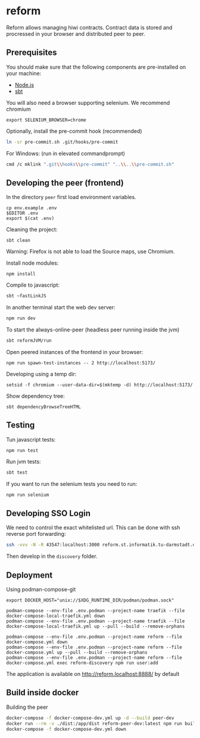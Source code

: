 # reform

Reform allows managing hiwi contracts.
Contract data is stored and procressed in your browser
and distributed peer to peer.

## Prerequisites

You should make sure that the following components are pre-installed on your machine:

 - [Node.js](https://nodejs.org/en/download/)
 - [sbt](https://www.scala-sbt.org/)

You will also need a browser supporting selenium.
We recommend chromium
```
export SELENIUM_BROWSER=chrome 
```

Optionally, install the pre-commit hook (recommended)
```bash
ln -sr pre-commit.sh .git/hooks/pre-commit
```
For Windows: (run in elevated commandprompt)
```bash
cmd /c mklink ".git\\hooks\\pre-commit" "..\\..\\pre-commit.sh"
```

## Developing the peer (frontend)

In the directory `peer` first load environment variables.
```
cp env.example .env
$EDITOR .env
export $(cat .env)
```

Cleaning the project:
```
sbt clean
```

Warning: Firefox is not able to load the Source maps, use Chromium.

Install node modules:
```
npm install
```

Compile to javascript:
```bash
sbt ~fastLinkJS
```

In another terminal start the web dev server: 
```bash
npm run dev
```

To start the always-online-peer (headless peer running inside the jvm)
```bash
sbt reformJVM/run
```

Open peered instances of the frontend in your browser:

```
npm run spawn-test-instances -- 2 http://localhost:5173/
```

Developing using a temp dir:

```
setsid -f chromium --user-data-dir=$(mktemp -d) http://localhost:5173/
```

Show dependency tree:
```
sbt dependencyBrowseTreeHTML
```

## Testing

Tun javascript tests:
```
npm run test
```

Run jvm tests:

```bash
sbt test
```

If you want to run the selenium tests you need to run:
```bash
npm run selenium
```

## Developing SSO Login

We need to control the exact whitelisted url.
This can be done with ssh reverse port forwarding:

```bash
ssh -vvv -N -R 43547:localhost:3000 reform.st.informatik.tu-darmstadt.de
```

Then develop in the `discovery` folder.

## Deployment

Using podman-compose-git
```
export DOCKER_HOST="unix://$XDG_RUNTIME_DIR/podman/podman.sock"

podman-compose --env-file .env.podman --project-name traefik --file docker-compose-local-traefik.yml down
podman-compose --env-file .env.podman --project-name traefik --file docker-compose-local-traefik.yml up --pull --build --remove-orphans

podman-compose --env-file .env.podman --project-name reform --file docker-compose.yml down
podman-compose --env-file .env.podman --project-name reform --file docker-compose.yml up --pull --build --remove-orphans
podman-compose --env-file .env.podman --project-name reform --file docker-compose.yml exec reform-discovery npm run user:add
```

The application is available on http://reform.localhost:8888/ by default

## Build inside docker

Building the peer

```bash
docker-compose -f docker-compose-dev.yml up -d --build peer-dev
docker run --rm -v ./dist:/app/dist reform-peer-dev:latest npm run build
docker-compose -f docker-compose-dev.yml down
```
